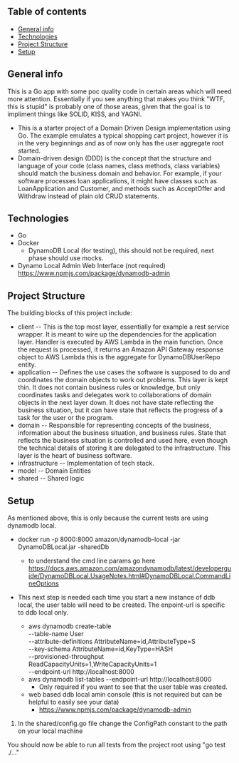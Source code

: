 ## Table of contents
* [General info](#general-info)
* [Technologies](#technologies)
* [Project Structure](#project-structure)
* [Setup](#setup)

## General info
This is a Go app with some poc quality code in certain areas which will need more attention.  Essentially if you see anything that makes you think "WTF, this is stupid" is probably one of those areas, given that the goal is to impliment things like SOLID, KISS, and YAGNI.
* This is a starter project of a Domain Driven Design implementation using Go. The example emulates a typical shopping cart project, however it is in the very beginnings and as of now only has the user aggregate root started.  
* Domain-driven design (DDD) is the concept that the structure and language of your code (class names, class methods, class variables) should match the business domain and behavior. For example, if your software processes loan applications, it might have classes such as LoanApplication and Customer, and methods such as AcceptOffer and Withdraw instead of plain old CRUD statements.
	
## Technologies
* Go
* Docker 
  * DynamoDB Local (for testing), this should not be required, next phase should use mocks.
* Dynamo Local Admin Web Interface (not required) https://www.npmjs.com/package/dynamodb-admin

## Project Structure
The building blocks of this project include:
* client -- This is the top most layer, essentially for example a rest service wrapper.  It is meant to wire up the dependencies for the application layer.  Handler is executed by AWS Lambda in the main function. Once the request is processed, it returns an Amazon API Gateway response object to AWS Lambda this is the aggregate for DynamoDBUserRepo entity.
* application -- Defines the use cases the software is supposed to do and coordinates the domain objects to work out problems.  This layer is kept thin. It does not contain business rules or knowledge, but only coordinates tasks and delegates work to collaborations of domain objects in the next layer down.  It does not have state reflecting the business situation, but it can have state that reflects the progress of a task for the user or the program.
* domain -- Responsible for representing concepts of the business, information about the business situation, and business rules.  State that reflects the business situation is controlled and used here, even though the technical details of storing it are delegated to the infrastructure.  This layer is the heart of business software.
* infrastructure -- Implementation of tech stack.
* model -- Domain Entities
* shared -- Shared logic

## Setup
As mentioned above, this is only because the current tests are using dynamodb local.

* docker run -p 8000:8000 amazon/dynamodb-local -jar DynamoDBLocal.jar -sharedDb
  * to understand the cmd line params go here https://docs.aws.amazon.com/amazondynamodb/latest/developerguide/DynamoDBLocal.UsageNotes.html#DynamoDBLocal.CommandLineOptions 
* This next step is needed each time you start a new instance of ddb local, the user table will need to be created.  The enpoint-url is specific to ddb local only.

  * aws dynamodb create-table \
--table-name User \
--attribute-definitions AttributeName=id,AttributeType=S \
--key-schema AttributeName=id,KeyType=HASH \
--provisioned-throughput ReadCapacityUnits=1,WriteCapacityUnits=1 \
--endpoint-url http://localhost:8000
  * aws dynamodb list-tables --endpoint-url http://localhost:8000
    * Only required if you want to see that the user table was created.
  * web based ddb local amin console (this is not required but can be helpful to easily see your data)
    * https://www.npmjs.com/package/dynamodb-admin

1.  In the shared/config.go file change the ConfigPath constant to the path on your local machine

You should now be able to run all tests from the project root using "go test ./..."
